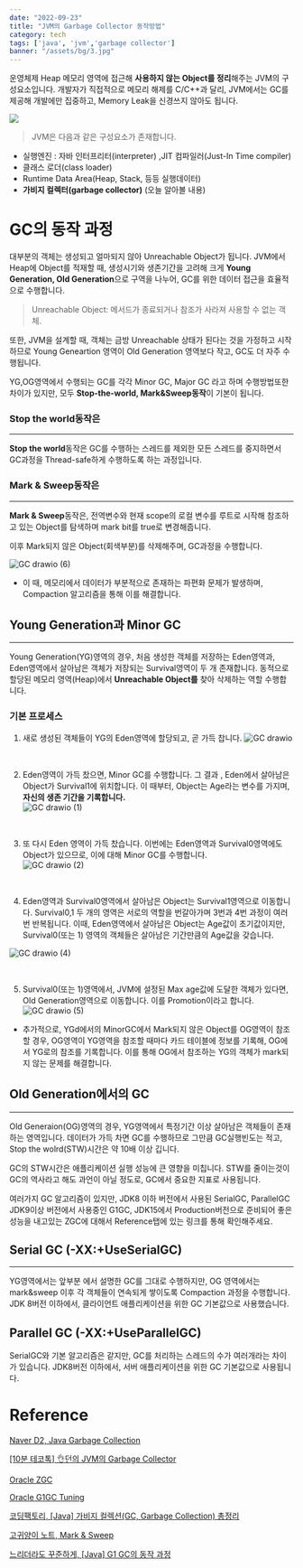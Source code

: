 ```yaml
---
date: "2022-09-23"
title: "JVM의 Garbage Collector 동작방법"
category: tech
tags: ['java', 'jvm','garbage collector']
banner: "/assets/bg/3.jpg"
---
```


운영체제 Heap 메모리 영역에 접근해 **사용하지 않는 Object를 정리**해주는 JVM의 구성요소입니다. 개발자가 직접적으로 메모리 해제를 C/C++과 달리, JVM에서는 GC를 제공해 개발에만 집중하고, Memory Leak을 신경쓰지 않아도 됩니다. 

![](https://user-images.githubusercontent.com/30853787/205865221-357f520b-465f-4c5f-a80c-a78a53707ac8.png)

> JVM은 다음과 같은 구성요소가 존재합니다.
* 실행엔진 : 자바 인터프리터(interpreter) ,JIT 컴파일러(Just-In Time compiler)  
* 클래스 로더(class loader)  
* Runtime Data Area(Heap, Stack, 등등 실행데이터)
* **가비지 컬렉터(garbage collector)**  (오늘 알아볼 내용)



# GC의 동작 과정 

대부분의 객체는 생성되고 얼마되지 않아 Unreachable Object가 됩니다. JVM에서 Heap에 Object를 적재할 때, 생성시기와 생존기간을 고려해 크게 **Young Generation, Old Generation**으로 구역을 나누어, GC를 위한 데이터 접근을 효율적으로 수행합니다.

> Unreachable Object: 메서드가 종료되거나 참조가 사라져 사용할 수 없는 객체.

 또한, JVM을 설계할 때, 객체는 금방 Unreachable 상태가 된다는 것을 가정하고 시작하므로 Young Geneartion 영역이 Old Generation 영역보다 작고, GC도 더 자주 수행됩니다. 

YG,OG영역에서 수행되는 GC를 각각 Minor GC, Major GC 라고 하며 수행방법또한 차이가 있지만, 모두 **Stop-the-world, Mark&Sweep동작**이 기본이 됩니다.

### **Stop the world**동작은
---
**Stop the world**동작은 GC를 수행하는 스레드를 제외한 모든 스레드를 중지하면서 GC과정을 Thread-safe하게 수행하도록 하는 과정입니다.

### **Mark & Sweep**동작은 
---
**Mark & Sweep**동작은, 전역변수와 현재 scope의 로컬 변수를 루트로 시작해 참조하고 있는 Object를 탐색하며 mark bit를 true로 변경해줍니다.

이후 Mark되지 않은 Object(회색부분)를 삭제해주며, GC과정을 수행합니다.  

![GC drawio (6)](https://user-images.githubusercontent.com/30853787/192480693-1eaf6928-40bb-43e1-8d12-a7159829dd2e.png)


* 이 때, 메모리에서 데이터가 부분적으로 존재하는 파편화 문제가 발생하며, Compaction 알고리즘을 통해 이를 해결합니다. 

 

 

## Young Generation과 Minor GC
---

Young Generation(YG)영역의 경우, 처음 생성한 객체를 저장하는 Eden영역과, Eden영역에서 살아남은 객체가 저장되는 Survival영역이 두 개 존재합니다. 
동적으로 할당된 메모리 영역(Heap)에서 **Unreachable Object를** 찾아 삭제하는 역할 수행합니다.


### 기본 프로세스

1. 새로 생성된 객체들이 YG의 Eden영역에 할당되고, 곧 가득 찹니다.
![GC drawio](https://user-images.githubusercontent.com/30853787/192445234-d42612cd-6d71-4b67-bb1b-85ae5ef0c53b.png)
<br>

2. Eden영역이 가득 찼으면, Minor GC를 수행합니다. 그 결과 , Eden에서 살아남은 Object가 Survival1에 위치합니다. 이 때부터, Object는 Age라는 변수를 가지며, **자신의 생존 기간을 기록합니다.**  
![GC drawio (1)](https://user-images.githubusercontent.com/30853787/192445223-b080df35-f96d-41f3-8a7b-37b9e245949f.png)
<br>

3. 또 다시 Eden 영역이 가득 찼습니다. 이번에는 Eden영역과 Survival0영역에도 Object가 있으므로, 이에 대해 Minor GC를 수행합니다.  
![GC drawio (2)](https://user-images.githubusercontent.com/30853787/192445232-b81745cd-bdaf-40a6-b405-37715a2b69db.png)
<br>

4. Eden영역과 Survival0영역에서 살아남은 Object는 Survival1영역으로 이동합니다. 
Survival0,1 두 개의 영역은 서로의 역할을 번갈아가며 3번과 4번 과정이 여러번 반복됩니다. 이때, Eden영역에서 살아남은 Object는 Age값이 초기값이지만, Survival0(또는 1) 영역의 객체들은 살아남은 기간만큼의 Age값을 갖습니다.  

![GC drawio (4)](https://user-images.githubusercontent.com/30853787/192446180-d9496029-1f76-4dd2-95a0-82143bde39fe.png)

<!-- ![GC drawio (3)](https://user-images.githubusercontent.com/30853787/192445233-4de84416-ccba-45e6-9cab-0264da936c57.png) -->

<br>

5. Survival0(또는 1)영역에서, JVM에 설정된 Max age값에 도달한 객체가 있다면, Old Generation영역으로 이동합니다. 이를 Promotion이라고 합니다.
![GC drawio (5)](https://user-images.githubusercontent.com/30853787/192446711-9e79557e-c7b1-4fc0-a920-674e26812e44.png)


* 추가적으로, YGd에서의 MinorGC에서 Mark되지 않은 Object를 OG영역이 참조할 경우, OG영역이 YG영역을 참조할 때마다 카드 테이블에 정보를 기록해, OG에서 YG로의 참조를 기록합니다. 이를 통해 OG에서 참조하는 YG의 객체가 mark되지 않는 문제를 해결합니다.
## Old Generation에서의 GC
---

Old Generaion(OG)영역의 경우, YG영역에서 특정기간 이상 살아남은 객체들이 존재하는 영역입니다. 데이터가 가득 차면 GC를 수행하므로 그만큼 GC실행빈도는 적고, Stop the wolrd(STW)시간은 약 10배 이상 깁니다.

GC의 STW시간은 애플리케이션 실행 성능에 큰 영향을 미칩니다. STW를 줄이는것이 GC의 역사라고 해도 과언이 아닐 정도로, GC에서 중요한 지표로 사용됩니다.

여러가지 GC 알고리즘이 있지만, JDK8 이하 버전에서 사용된 SerialGC, ParallelGC JDK9이상 버전에서 사용중인 G1GC, JDK15에서 Production버전으로 준비되어 좋은 성능을 내고있는 ZGC에 대해서 Reference탭에 있는 링크를 통해 확인해주세요.


## Serial GC (-XX:+UseSerialGC)
---
YG영역에서는 앞부분 에서 설명한 GC를 그대로 수행하지만, OG 영역에서는 mark&sweep 이후 각 객체들이 연속되게 쌓이도록 Compaction 과정을 수행합니다. JDK 8버전 이하에서, 클라이언트 애플리케이션을 위한 GC 기본값으로 사용했습니다.


## Parallel GC (-XX:+UseParallelGC)
SerialGC와 기본 알고리즘은 같지만, GC를 처리하는 스레드의 수가 여러개라는 차이가 있습니다. JDK8버전 이하에서, 서버 애플리케이션을 위한 GC 기본값으로 사용됩니다. 



# Reference
[Naver D2,  Java Garbage Collection](https://d2.naver.com/helloworld/1329)

[[10분 테코톡] 👌던의 JVM의 Garbage Collector](https://www.youtube.com/watch?v=vZRmCbl871I&list=PLgXGHBqgT2TvpJ_p9L_yZKPifgdBOzdVH&index=219)

[Oracle ZGC](https://docs.oracle.com/en/java/javase/11/gctuning/z-garbage-collector1.html#GUID-A5A42691-095E-47BA-B6DC-FB4E5FAA43D0)

[Oracle G1GC Tuning](https://docs.oracle.com/en/java/javase/11/gctuning/garbage-first-garbage-collector-tuning.html#GUID-90E30ACA-8040-432E-B3A0-1E0440AB556A)

[코딩팩토리, [Java] 가비지 컬렉션(GC, Garbage Collection) 총정리](https://coding-factory.tistory.com/829) 

[고귀양이 노트, Mark & Sweep](https://nobilitycat.tistory.com/entry/Mark-and-Sweep)

[느리더라도 꾸준하게, [Java] G1 GC의 동작 과정](https://steady-coding.tistory.com/590)

